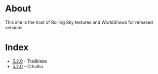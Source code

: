 # About
This site is the host of Rolling Sky textures and WorldShows for released versions
# Index
- [5.2.0](5.2.0) - Trailblaze
- [5.2.0](5.2.0) - Cthulhu
